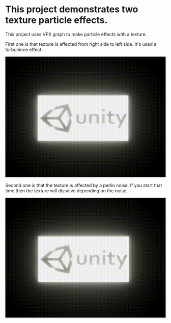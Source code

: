 # This project demonstrates two texture particle effects.



This project uses VFX graph to make particle effects with a texture.

First one is that texture is affected from right side to left side. It's used a turbulence effect.



![](Images/SlideParticleEffect.gif)



Second one is that the texture is affected by a perlin noise. If you start that time then the texture will dissolve depending on the noise.

![](Images/DissolveParticleEffect.gif)
